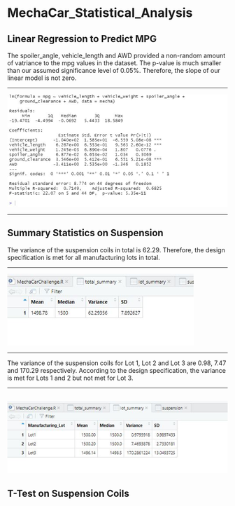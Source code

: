 # MechaCar_Statistical_Analysis
##  Linear Regression to Predict MPG
The spoiler_angle, vehicle_length and AWD provided a non-random amount of vatriance to the mpg values in the dataset. The p-value is much smaller than our assumed significance level of 0.05%. Therefore, the slope of our linear model is not zero.

---
![Linear Regression](https://github.com/Elewekeadanma/MechaCar_Statistical_Analysis/blob/main/Linear_Regression_to_Predict_MPG.JPG)

---
##  Summary Statistics on Suspension
The variance of the suspension coils in total is 62.29. Therefore, the design specification is met for all manufacturing lots in total.

---
![Total Summary](https://github.com/Elewekeadanma/MechaCar_Statistical_Analysis/blob/main/Total_Summary.jpg)

---
The variance of the suspension coils for Lot 1, Lot 2 and Lot 3 are 0.98, 7.47 and 170.29 respectively. According to the design specification, the variance is met for Lots 1 and 2 but not met for Lot 3.

---
![Lot Summary](https://github.com/Elewekeadanma/MechaCar_Statistical_Analysis/blob/main/Lot_Summary.jpg)
---
##  T-Test on Suspension Coils

